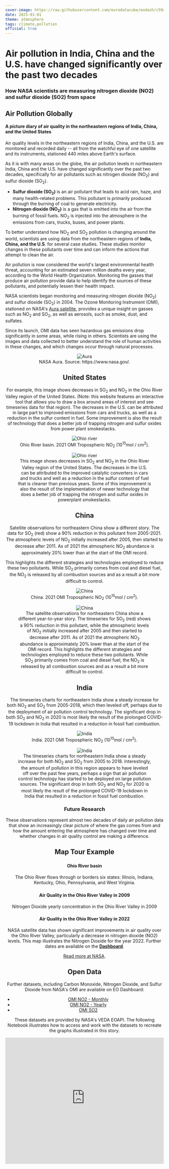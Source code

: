 ```yaml
---
cover-image: https://raw.githubusercontent.com/eurodatacube/eodash/c59adc7d580c6ced1f85a44c5bdd18bf94b3c9ee/app/public/data/story-images/7-greenhouse-gases-from-combustion.jpg
date: 2025-01-01
theme: atmosphere
tags: climate,pollution
official: true
---
```


#     Air pollution in India, China and the U.S. have changed significantly over the past two decades<!--{ as="img" mode="hero" src="https://raw.githubusercontent.com/eurodatacube/eodash/c59adc7d580c6ced1f85a44c5bdd18bf94b3c9ee/app/public/data/story-images/7-greenhouse-gases-from-combustion.jpg" }-->
### How NASA scientists are measuring nitrogen dioxide (NO2) and sulfur dioxide (SO2) from space <!--{ style="font-size:1.5rem;opacity:0.7;margin-top:1rem;" }-->

## Air Pollution Globally

#### A picture diary of air quality in the northeastern regions of India, China, and the United States

Air quality levels in the northeastern regions of India, China, and the U.S. are monitored and recorded daily -- all from the watchful eye of one satellite and its instruments, stationed 440 miles above Earth's surface.

As it is with many areas on the globe, the air pollution levels in northeastern India, China and the U.S. have changed significantly over the past two decades, specifically for air pollutants such as nitrogen dioxide (NO<sub>2</sub>) and sulfur dioxide (SO<sub>2</sub>).

* **Sulfur dioxide (SO<sub>2</sub>)** is an air pollutant that leads to acid rain, haze, and many health-related problems. This pollutant is primarily produced through the burning of coal to generate electricity. 
* **Nitrogen dioxide (NO<sub>2</sub>)** is a gas that is emitted into the air from the burning of fossil fuels. NO<sub>2</sub> is injected into the atmosphere in the emissions from cars, trucks, buses, and power plants.

To better understand how NO<sub>2</sub> and SO<sub>2</sub> pollution is changing around the world, scientists are using data from the northeastern regions of **India, China, and the U.S**. for several case studies. These studies monitor changes in these pollutants over time and can inform the actions that attempt to clean the air.

Air pollution is now considered the world's largest environmental health threat, accounting for an estimated seven million deaths every year, according to the World Health Organization. Monitoring the gasses that produce air pollution provide data to help identify the sources of these pollutants, and potentially lessen their health impact.

NASA scientists began monitoring and measuring nitrogen dioxide (NO<sub>2</sub>) and sulfur dioxide (SO<sub>2</sub>) in 2004. The Ozone Monitoring Instrument (OMI), stationed on NASA's [Aura satellite](https://aura.gsfc.nasa.gov/omi.html), provides a unique insight on gasses such as NO<sub>2</sub> and SO<sub>2</sub>, as well as aerosols, such as smoke, dust, and sulfates.

Since its launch, OMI data has seen hazardous gas emissions drop significantly in some areas, while rising in others. Scientists are using the images and data collected to better understand the role of human activities in these changes, and which changes occur through natural processes.

<center>
<figure>
  <img src="https://raw.githubusercontent.com/eurodatacube/eodash/c59adc7d580c6ced1f85a44c5bdd18bf94b3c9ee/app/public/data/story-images/aura_0.jpg" alt="Aura">
  <figcaption>NASA Aura. Source: https://www.nasa.gov/.</figcaption>
</figure>

## United States

For example, this image shows decreases in SO<sub>2</sub> and NO<sub>2</sub> in the Ohio River Valley region of the United States. (Note: this website features an interactive tool that allows you to draw a box around areas of interest and see timeseries data for that region). The decreases in the U.S. can be attributed in large part to improved emissions from cars and trucks, as well as a reduction in the sulfur content in fuel. Some improvement is also the result of technology that does a better job of trapping nitrogen and sulfur oxides from power plant smokestacks.  

<center>
<figure>
  <img src="https://raw.githubusercontent.com/eurodatacube/eodash/c59adc7d580c6ced1f85a44c5bdd18bf94b3c9ee/app/public/data/story-images/ORV%20OMI%20NO2%202021.png" alt="Ohio river">
  <figcaption>Ohio River basin. 2021 OMI Tropospheric NO<sub>2</sub> (10<sup>15</sup>mol / cm<sup>2</sup>).</figcaption>
</figure>

<center>
	<figure>
  <img src="https://raw.githubusercontent.com/eurodatacube/eodash/c59adc7d580c6ced1f85a44c5bdd18bf94b3c9ee/app/public/data/story-images/SO2NO2-USA.png" alt="Ohio river">
  <figcaption>This image shows decreases in SO<sub>2</sub> and NO<sub>2</sub> in the Ohio River Valley region of the United States. The decreases in the U.S. can be attributed to the improved catalytic converters in cars and trucks and well as a reduction in the sulfur content of fuel that is cleaner than previous years. Some of this improvement is also the result of the implementation of newer technology that does a better job of trapping the nitrogen and sulfur oxides in powerplant smokestacks.</figcaption>
</figure>


## China

Satellite observations for northeastern China show a different story. The data for SO<sub>2</sub> (red) show a 90% reduction in this pollutant from 2005-2021. The atmospheric levels of NO<sub>2</sub> initially increased after 2005, then started to decrease after 2011. As of 2021 the atmospheric NO<sub>2</sub> abundance is approximately 20% lower than at the start of the OMI record.

This highlights the different strategies and technologies employed to reduce these two pollutants. While SO<sub>2</sub> primarily comes from coal and diesel fuel, the NO<sub>2</sub> is released by all combustion sources and as a result a bit more difficult to control.

	
<center>
<figure>
  <img src="https://raw.githubusercontent.com/eurodatacube/eodash/c59adc7d580c6ced1f85a44c5bdd18bf94b3c9ee/app/public/data/story-images/China%20SE%20Asia%20OMI%20NO2%202021.png" alt="China">
  <figcaption>China. 2021 OMI Tropospheric NO<sub>2</sub> (10<sup>15</sup>mol / cm<sup>2</sup>).</figcaption>
</figure>

<center>
	<figure>
  <img src="https://raw.githubusercontent.com/eurodatacube/eodash/c59adc7d580c6ced1f85a44c5bdd18bf94b3c9ee/app/public/data/story-images/SO2NO2-China.png" alt="China">
  <figcaption>The satellite observations for northeastern China show a different year-to-year story. The timeseries for SO<sub>2</sub> (red) shows a 90% reduction in this pollutant, while the atmospheric levels of NO<sub>2</sub> initially increased after 2005 and then started to decrease after 2011. As of 2021 the atmospheric NO<sub>2</sub> abundance is approximately 20% lower than at the start of the OMI record. This highlights the different strategies and technologies employed to reduce these two pollutants. While SO<sub>2</sub> primarily comes from coal and diesel fuel, the NO<sub>2</sub> is released by all combustion sources and as a result a bit more difficult to control.</figcaption>
</figure>

## India

The timeseries charts for northeastern India show a steady increase for both NO<sub>2</sub> and SO<sub>2</sub> from 2005-2018, which then leveled off, perhaps due to the deployment of air pollution control technology. The significant drop in both SO<sub>2</sub> and NO<sub>2</sub> in 2020 is most likely the result of the prolonged COVID-19 lockdown in India that resulted in a reduction in fossil fuel combustion.

<center>
<figure>
  <img src="https://raw.githubusercontent.com/eurodatacube/eodash/c59adc7d580c6ced1f85a44c5bdd18bf94b3c9ee/app/public/data/story-images/India%20South%20Asia%20OMI%20NO2%202021.png" alt="India">
  <figcaption>India. 2021 OMI Tropospheric NO<sub>2</sub> (10<sup>15</sup>mol / cm<sup>2</sup>).</figcaption>
</figure>

<center>
	<figure>
  <img src="https://raw.githubusercontent.com/eurodatacube/eodash/c59adc7d580c6ced1f85a44c5bdd18bf94b3c9ee/app/public/data/story-images/SO2NO2-India.png" alt="India">
  <figcaption>The timeseries charts for northeastern India show a steady increase for both NO<sub>2</sub> and SO<sub>2</sub> from 2005 to 2018. Interestingly, the amount of pollution in this region appears to have leveled off over the past few years, perhaps a sign that air pollution control technology has started to be deployed on large pollution sources. The significant drop in both SO<sub>2</sub> and NO<sub>2</sub> for 2020 is most likely the result of the prolonged COVID-19 lockdown in India that resulted in a reduction in fossil fuel combustion.</figcaption>
</figure>	

### Future Research

These observations represent almost two decades of daily air pollution data that show an increasingly clear picture of where the gas comes from and how the amount entering the atmosphere has changed over time and whether changes in air quality control are making a difference.
	
## Map Tour Example <!--{ as="eox-map" mode="tour" }-->

### <!--{ layers='[{"type":"Tile","properties":{"id":"Overlay labels"},"source":{"type":"XYZ","urls":["//s2maps-tiles.eu/wmts/1.0.0/overlay_base_bright_3857/default/g/{z}/{y}/{x}.jpg"]}},{"type":"Tile","properties":{"id":"N9_OMI_trno2-COG-2022-01-01T00:00:00Z"},"opacity":0,"source":{"type":"XYZ","urls":["https://openveda.cloud/api/raster/cog/tiles/WebMercatorQuad/{z}/{x}/{y}?resampling_method=nearest&bidx=1&colormap_name=reds&rescale=0,37e14&url=s3://veda-data-store/OMI_trno2-COG/OMI_trno2_0.10x0.10_2022_Col3_V4.tif"]}},{"type":"Tile","properties":{"id":"OSM Background"},"source":{"type":"XYZ","urls":["//s2maps-tiles.eu/wmts/1.0.0/osm_3857/default/g/{z}/{y}/{x}.jpg"]}}]' zoom="6.90795031205442" center=[-81.51716087269001,39.78949635236157] animationOptions={duration:500}}-->
#### Ohio River basin
 The Ohio River flows through or borders six states: Illinois, Indiana, Kentucky, Ohio, Pennsylvania, and West Virginia.
	
### <!--{ layers='[{"type":"Tile","properties":{"id":"Overlay labels"},"source":{"type":"XYZ","urls":["//s2maps-tiles.eu/wmts/1.0.0/overlay_base_bright_3857/default/g/{z}/{y}/{x}.jpg"]}},{"type":"Tile","properties":{"id":"N9_OMI_trno2-COG-2009-01-01T00:00:00Z"},"opacity":0.7,"source":{"type":"XYZ","urls":["https://openveda.cloud/api/raster/cog/tiles/WebMercatorQuad/{z}/{x}/{y}?resampling_method=nearest&bidx=1&colormap_name=reds&rescale=0,37e14&url=s3://veda-data-store/OMI_trno2-COG/OMI_trno2_0.10x0.10_2009_Col3_V4.tif"]}},{"type":"Tile","properties":{"id":"OSM Background"},"source":{"type":"XYZ","urls":["//s2maps-tiles.eu/wmts/1.0.0/osm_3857/default/g/{z}/{y}/{x}.jpg"]}}]' zoom="6.90795031205442" center=[-81.51716087269001,39.78949635236157] animationOptions={duration:500}}-->
#### Air Quality in the Ohio River Valley in 2009
Nitrogen Dioxide yearly concentration in the Ohio River Valley in 2009

### <!--{ layers='[{"type":"Tile","properties":{"id":"Overlay labels"},"source":{"type":"XYZ","urls":["//s2maps-tiles.eu/wmts/1.0.0/overlay_base_bright_3857/default/g/{z}/{y}/{x}.jpg"]}},{"type":"Tile","properties":{"id":"N9_OMI_trno2-COG-2022-01-01T00:00:00Z"},"opacity":0.7,"source":{"type":"XYZ","urls":["https://openveda.cloud/api/raster/cog/tiles/WebMercatorQuad/{z}/{x}/{y}?resampling_method=nearest&bidx=1&colormap_name=reds&rescale=0,37e14&url=s3://veda-data-store/OMI_trno2-COG/OMI_trno2_0.10x0.10_2022_Col3_V4.tif"]}},{"type":"Tile","properties":{"id":"OSM Background"},"source":{"type":"XYZ","urls":["//s2maps-tiles.eu/wmts/1.0.0/osm_3857/default/g/{z}/{y}/{x}.jpg"]}}]' zoom="6.90795031205442" center=[-81.51716087269001,39.78949635236157] animationOptions={duration:500}}-->
#### Air Quality in the Ohio River Valley in 2022
NASA satellite data has shown significant improvements in air quality over the Ohio River Valley, particularly a decrease in nitrogen dioxide (NO2) levels. This map illustrates the Nitrogen Dioxide for the year 2022. Further dates are available on the  **[Dashboard](https://www.eodashboard.org/explore?indicator=N9&x=-9074448.83926&y=4835399.44958&z=6.90795)**.
	
[Read more at NASA](https://svs.gsfc.nasa.gov/11573/#:~:text=The%20impact%20of%20technology%20to,greenhouse%20gas%20%E2%80%93%20remain%20an%20issue.). 

## Open Data
	
Further datasets, including Carbon Monoxide, Nitrogen Dioxide, and Sulfur Dioxide from NASA's OMI are available on EO Dashboard:

- [OMI NO2 - Monthly](https://eodashboard.org/explore?indicator=N1_NO2_monthly)
- [OMI NO2 - Yearly](https://eodashboard.org/explore?indicator=N9)
- [OMI SO2](https://eodashboard.org/explore?indicator=N10)

These datasets are provided by NASA's VEDA EOAPI. The following Notebook illustrates how to access and work with the datasets to recreate the graphs illustrated in this story.

<iframe width="100%" height="400" src="https://esa-eodashboards.github.io/eodashboard-notebooks/notebooks/veda-api-bids-2023" frameborder="0"></iframe>


